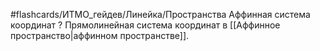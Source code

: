 #flashcards/ИТМО_гейдев/Линейка/Пространства
Аффинная система координат
?
Прямолинейная система координат в [[Аффинное пространство|аффинном пространстве]].
